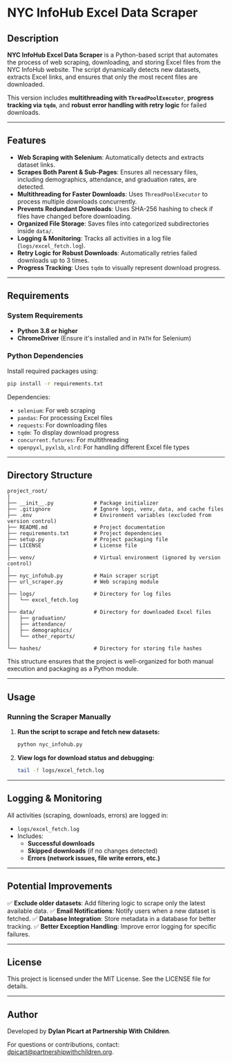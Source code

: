# NYC InfoHub Excel Data Scraper

## Description

**NYC InfoHub Excel Data Scraper** is a Python-based script that automates the process of web scraping, downloading, and storing Excel files from the NYC InfoHub website. The script dynamically detects new datasets, extracts Excel links, and ensures that only the most recent files are downloaded.

This version includes **multithreading with `ThreadPoolExecutor`**, **progress tracking via `tqdm`**, and **robust error handling with retry logic** for failed downloads.

---

## Features

- **Web Scraping with Selenium**: Automatically detects and extracts dataset links.
- **Scrapes Both Parent & Sub-Pages**: Ensures all necessary files, including demographics, attendance, and graduation rates, are detected.
- **Multithreading for Faster Downloads**: Uses `ThreadPoolExecutor` to process multiple downloads concurrently.
- **Prevents Redundant Downloads**: Uses SHA-256 hashing to check if files have changed before downloading.
- **Organized File Storage**: Saves files into categorized subdirectories inside `data/`.
- **Logging & Monitoring**: Tracks all activities in a log file (`logs/excel_fetch.log`).
- **Retry Logic for Robust Downloads**: Automatically retries failed downloads up to 3 times.
- **Progress Tracking**: Uses `tqdm` to visually represent download progress.

---

## Requirements

### **System Requirements**
- **Python 3.8 or higher**
- **ChromeDriver** (Ensure it's installed and in `PATH` for Selenium)

### **Python Dependencies**
Install required packages using:
```bash
pip install -r requirements.txt
```

Dependencies:
- `selenium`: For web scraping
- `pandas`: For processing Excel files
- `requests`: For downloading files
- `tqdm`: To display download progress
- `concurrent.futures`: For multithreading
- `openpyxl`, `pyxlsb`, `xlrd`: For handling different Excel file types

---

## Directory Structure

```
project_root/
│
├── __init__.py             # Package initializer
├── .gitignore              # Ignore logs, venv, data, and cache files
├── .env                    # Environment variables (excluded from version control)
├── README.md               # Project documentation
├── requirements.txt        # Project dependencies
├── setup.py                # Project packaging file
├── LICENSE                 # License file
│
├── venv/                   # Virtual environment (ignored by version control)
│
├── nyc_infohub.py          # Main scraper script
├── url_scraper.py          # Web scraping module
│
├── logs/                   # Directory for log files
│   └── excel_fetch.log
│
├── data/                   # Directory for downloaded Excel files
│   ├── graduation/
│   ├── attendance/
│   ├── demographics/
│   └── other_reports/
│
└── hashes/                 # Directory for storing file hashes
```

This structure ensures that the project is well-organized for both manual execution and packaging as a Python module.

---

## **Usage**

### **Running the Scraper Manually**
1. **Run the script to scrape and fetch new datasets:**
   ```bash
   python nyc_infohub.py
   ```
2. **View logs for download status and debugging:**
   ```bash
   tail -f logs/excel_fetch.log
   ```

---

## **Logging & Monitoring**
All activities (scraping, downloads, errors) are logged in:
- `logs/excel_fetch.log`
- Includes:
  - **Successful downloads**
  - **Skipped downloads** (if no changes detected)
  - **Errors (network issues, file write errors, etc.)**

---

## **Potential Improvements**
✅ **Exclude older datasets**: Add filtering logic to scrape only the latest available data.
✅ **Email Notifications**: Notify users when a new dataset is fetched.
✅ **Database Integration**: Store metadata in a database for better tracking.
✅ **Better Exception Handling**: Improve error logging for specific failures.

---

## **License**
This project is licensed under the MIT License. See the LICENSE file for details.

---

## **Author**
Developed by **Dylan Picart at Partnership With Children**.

For questions or contributions, contact: [dpicart@partnershipwithchildren.org](mailto:dpicart@partnershipwithchildren.org).
